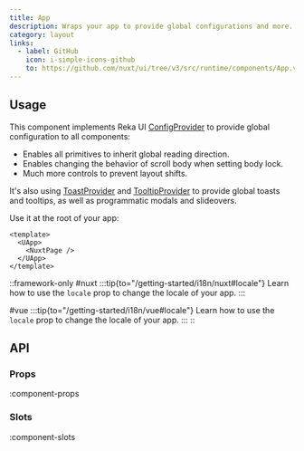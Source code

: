 ```yaml
---
title: App
description: Wraps your app to provide global configurations and more.
category: layout
links:
  - label: GitHub
    icon: i-simple-icons-github
    to: https://github.com/nuxt/ui/tree/v3/src/runtime/components/App.vue
---
```


## Usage

This component implements Reka UI [ConfigProvider](https://reka-ui.com/docs/utilities/config-provider) to provide global configuration to all components:

- Enables all primitives to inherit global reading direction.
- Enables changing the behavior of scroll body when setting body lock.
- Much more controls to prevent layout shifts.

It's also using [ToastProvider](https://reka-ui.com/docs/components/toast#provider) and [TooltipProvider](https://reka-ui.com/docs/components/tooltip#provider) to provide global toasts and tooltips, as well as programmatic modals and slideovers.

Use it at the root of your app:

```vue [app.vue]
<template>
  <UApp>
    <NuxtPage />
  </UApp>
</template>
```

::framework-only
#nuxt
:::tip{to="/getting-started/i18n/nuxt#locale"}
Learn how to use the `locale` prop to change the locale of your app.
:::

#vue
:::tip{to="/getting-started/i18n/vue#locale"}
Learn how to use the `locale` prop to change the locale of your app.
:::
::

## API

### Props

:component-props

### Slots

:component-slots

